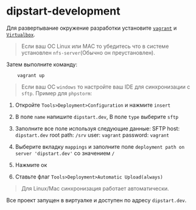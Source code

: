 dipstart-development
====================

Для развертывание окружение разработки установите [`vagrant`](https://www.vagrantup.com/downloads.html) и [`Virtualbox`](https://www.virtualbox.org/wiki/Downloads).
> Если ваш ОС Linux или MAC то убедитесь что в системе установлен `nfs-server`(Обычно он преустановлен).

Затем выполните команду:
```
    vagrant up
```

> Если ваш ОС `windows` то настройте ваш IDE для синхронизации с `sftp`.
  Пример для `phpstorm`:
  1. Откройте `Tools>Deployment>Configuration` и нажмите `insert`
  2. В поле `name` напишите `dipstart.dev`, В поле `type` выберите `sftp`
  3. Заполните все поле используя следующие данные:
    SFTP host: `dipstart.dev`
    root path: `/srv`
    user: `vagrant`
    password: `vagrant`

  4. Выберите вкладку `mappings` и заполните поле `deployment path on server 'dipstart.dev'` со значением `/`

  5. Нажмите ок
  6. Ставьте флаг `Tools>Deployment>Automatic Upload(always)`

> Для Linux/Mac синхронизация работает автоматически.

Все проект запущен в виртуалке и доступен по адресу `dipstart.dev`.